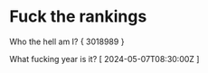 # Fuck the rankings

Who the hell am I?
{ 3018989 }

What fucking year is it?
[ 2024-05-07T08:30:00Z ]
